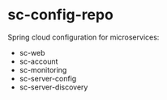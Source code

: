 # sc-config-repo

Spring cloud configuration for microservices:
- sc-web
- sc-account
- sc-monitoring
- sc-server-config
- sc-server-discovery